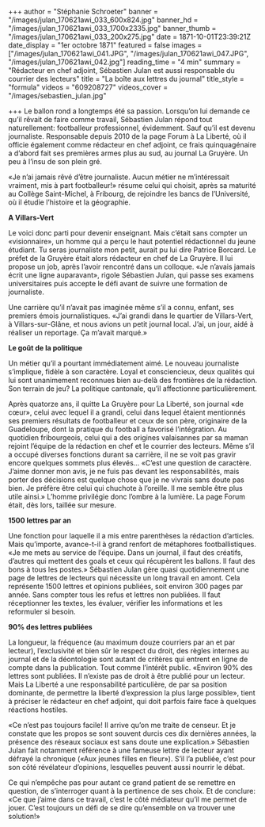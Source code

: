 +++
author = "Stéphanie Schroeter"
banner = "/images/julan_170621awi_033_600x824.jpg"
banner_hd = "/images/julan_170621awi_033_1700x2335.jpg"
banner_thumb = "/images/julan_170621awi_033_200x275.jpg"
date = 1871-10-01T23:39:21Z
date_display = "1er octobre 1871"
featured = false
images = ["/images/julan_170621awi_041.JPG", "/images/julan_170621awi_047.JPG", "/images/julan_170621awi_042.jpg"]
reading_time = "4 min"
summary = "Rédacteur en chef adjoint, Sébastien Julan est aussi responsable du courrier des lecteurs"
title = "La boîte aux lettres du journal"
title_style = "formula"
videos = "609208727"
videos_cover = "/images/sebastien_julan.jpg"

+++
Le ballon rond a longtemps été sa passion. Lorsqu’on lui demande ce qu’il rêvait de faire comme travail, Sébastien Julan répond tout naturellement: footballeur professionnel, évidemment. Sauf qu’il est devenu journaliste. Responsable depuis 2010 de la page Forum à La Liberté, où il officie également comme rédacteur en chef adjoint, ce frais quinquagénaire a d’abord fait ses premières armes plus au sud, au journal La Gruyère. Un peu à l’insu de son plein gré.

«Je n’ai jamais rêvé d’être journaliste. Aucun métier ne m’intéressait vraiment, mis à part footballeur!» résume celui qui choisit, après sa maturité au Collège Saint-Michel, à Fribourg, de rejoindre les bancs de l’Université, où il étudie l’histoire et la géographie.

**A Villars-Vert**

Le voici donc parti pour devenir enseignant. Mais c’était sans compter un «visionnaire», un homme qui a perçu le haut potentiel rédactionnel du jeune étudiant. Tu seras journaliste mon petit, aurait pu lui dire Patrice Borcard. Le préfet de la Gruyère était alors rédacteur en chef de La Gruyère. Il lui propose un job, après l’avoir rencontré dans un colloque. «Je n’avais jamais écrit une ligne auparavant», rigole Sébastien Julan, qui passe ses examens universitaires puis accepte le défi avant de suivre une formation de journaliste.

Une carrière qu’il n’avait pas imaginée même s’il a connu, enfant, ses premiers émois journalistiques. «J’ai grandi dans le quartier de Villars-Vert, à Villars-sur-Glâne, et nous avions un petit journal local. J’ai, un jour, aidé à réaliser un reportage. Ça m’avait marqué.»

**Le goût de la politique**

Un métier qu’il a pourtant immédiatement aimé. Le nouveau journaliste s’implique, fidèle à son caractère. Loyal et consciencieux, deux qualités qui lui sont unanimement reconnues bien au-delà des frontières de la rédaction. Son terrain de jeu? La politique cantonale, qu’il affectionne particulièrement.

Après quatorze ans, il quitte La Gruyère pour La Liberté, son journal «de cœur», celui avec lequel il a grandi, celui dans lequel étaient mentionnés ses premiers résultats de footballeur et ceux de son père, originaire de la Guadeloupe, dont la pratique du football a favorisé l’intégration. Au quotidien fribourgeois, celui qui a des origines valaisannes par sa maman rejoint l’équipe de la rédaction en chef et le courrier des lecteurs. Même s’il a occupé diverses fonctions durant sa carrière, il ne se voit pas gravir encore quelques sommets plus élevés… «C’est une question de caractère. J’aime donner mon avis, je ne fuis pas devant les responsabilités, mais porter des décisions est quelque chose que je ne vivrais sans doute pas bien. Je préfère être celui qui chuchote à l’oreille. Il me semble être plus utile ainsi.» L’homme privilégie donc l’ombre à la lumière. La page Forum était, dès lors, taillée sur mesure.

**1500 lettres par an**

Une fonction pour laquelle il a mis entre parenthèses la rédaction d’articles. Mais qu’importe, avance-t-il à grand renfort de métaphores footballistiques. «Je me mets au service de l’équipe. Dans un journal, il faut des créatifs, d’autres qui mettent des goals et ceux qui récupèrent les ballons. Il faut des bons à tous les postes.» Sébastien Julan gère quasi quotidiennement une page de lettres de lecteurs qui nécessite un long travail en amont. Cela représente 1500 lettres et opinions publiées, soit environ 300 pages par année. Sans compter tous les refus et lettres non publiées. Il faut réceptionner les textes, les évaluer, vérifier les informations et les reformuler si besoin.

**90% des lettres publiées**

La longueur, la fréquence (au maximum douze courriers par an et par lecteur), l’exclusivité et bien sûr le respect du droit, des règles internes au journal et de la déontologie sont autant de critères qui entrent en ligne de compte dans la publication. Tout comme l’intérêt public. «Environ 90% des lettres sont publiées. Il n’existe pas de droit à être publié pour un lecteur. Mais La Liberté a une responsabilité particulière, de par sa position dominante, de permettre la liberté d’expression la plus large possible», tient à préciser le rédacteur en chef adjoint, qui doit parfois faire face à quelques réactions hostiles.

«Ce n’est pas toujours facile! Il arrive qu’on me traite de censeur. Et je constate que les propos se sont souvent durcis ces dix dernières années, la présence des réseaux sociaux est sans doute une explication.» Sébastien Julan fait notamment référence à une fameuse lettre de lecteur ayant défrayé la chronique («Aux jeunes filles en fleur»). S’il l’a publiée, c’est pour son côté révélateur d’opinions, lesquelles peuvent aussi nourrir le débat.

Ce qui n’empêche pas pour autant ce grand patient de se remettre en question, de s’interroger quant à la pertinence de ses choix. Et de conclure: «Ce que j’aime dans ce travail, c’est le côté médiateur qu’il me permet de jouer. C’est toujours un défi de se dire qu’ensemble on va trouver une solution!»